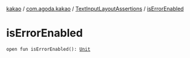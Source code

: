 [kakao](../../index.md) / [com.agoda.kakao](../index.md) / [TextInputLayoutAssertions](index.md) / [isErrorEnabled](.)

# isErrorEnabled

`open fun isErrorEnabled(): `[`Unit`](https://kotlinlang.org/api/latest/jvm/stdlib/kotlin/-unit/index.html)